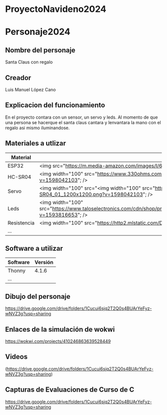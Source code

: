 # ProyectoNavideno2024

# Personaje2024
## Nombre del personaje
Santa Claus con regalo
## Creador
Luis Manuel López Cano
## Explicacion del funcionamiento
En el proyecto contara con un sensor, un servo y leds. Al momento de que una persona se hacerque el santa claus cantara y lenvantara la mano con el regalo asi mismo iluminandose.

## Materiales a utlizar
|Material|Imagen|Cantidad|Costo|
|--|--|--|--|
|ESP32|<img src="https://m.media-amazon.com/images/I/612eALAbpgL.,}jpg; width="100"/>|1|120.00|
|HC-SR04|<img width="100" src="https://www.330ohms.com/cdn/shop/products/photo_A_OS-03261_SensorUltrasonico_HC-SR04_01_1200x1200.png?v=1598042103"; />|1|75.00|
|Servo|<img width="100" src="<img width="100" src="https://www.330ohms.com/cdn/shop/products/photo_A_OS-03261_SensorUltrasonico_HC-SR04_01_1200x1200.png?v=1598042103"; />|1|75.00|"; />|1|131.00|
|Leds|<img width="100" src="https://www.taloselectronics.com/cdn/shop/products/paquete_de_100_leds_difusos_5mm_varios_colores_mexico_jalisco_guadalajara_700x700.jpg?v=1593816653"; />|1|2.00|
|Resistencia|<img width="100" src="https://http2.mlstatic.com/D_NQ_NP_903666-MLM75952546015_042024-O.webp"; />|1|2.00|
|...||||

## Software a utilizar
|Software|Versión|
|--|--|
|Thonny|4.1.6|
|...||

## Dibujo del personaje
https://drive.google.com/drive/folders/1Cucui6sjq2T2Q0s4BUArYeFyz-wNVZ3g?usp=sharing

## Enlaces de la simulación de wokwi
https://wokwi.com/projects/410246863639528449

## Videos
(https://drive.google.com/drive/folders/1Cucui6sjq2T2Q0s4BUArYeFyz-wNVZ3g?usp=sharing)

## Capturas de Evaluaciones de Curso de C
https://drive.google.com/drive/folders/1Cucui6sjq2T2Q0s4BUArYeFyz-wNVZ3g?usp=sharing
